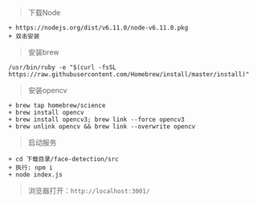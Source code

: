 
> 下载Node
```
+ https://nodejs.org/dist/v6.11.0/node-v6.11.0.pkg
+ 双击安装
```

> 安装brew
```
/usr/bin/ruby -e "$(curl -fsSL https://raw.githubusercontent.com/Homebrew/install/master/install)"
```
> 安装opencv
```
+ brew tap homebrew/science
+ brew install opencv
+ brew install opencv3; brew link --force opencv3
+ brew unlink opencv && brew link --overwrite opencv
```

> 启动服务
```
+ cd 下载目录/face-detection/src
+ 执行: npm i
+ node index.js
```

> 浏览器打开：`http://localhost:3001/`
